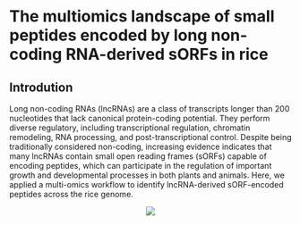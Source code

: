 # The multiomics landscape of small peptides encoded by long non-coding RNA-derived sORFs in rice

## Introdution
Long non-coding RNAs (lncRNAs) are a class of transcripts longer than 200 nucleotides that lack canonical protein-coding potential. They perform diverse regulatory, including transcriptional regulation, chromatin remodeling, RNA processing, and post-transcriptional control. Despite being traditionally considered non-coding, increasing evidence indicates that many lncRNAs contain small open reading frames (sORFs) capable of encoding peptides, which can participate in the regulation of important growth and developmental processes in both plants and animals. Here, we applied a multi-omics workflow to identify lncRNA-derived sORF-encoded peptides across the rice genome.
<p align="center">
 <img src="https://github.com/czppeter/LSEP_analysis_pipline/blob/main/images/pipeline2.png" > 
</p>
